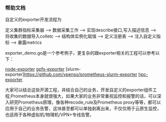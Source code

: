 ### 帮助文档

自定义的exporter开发流程为

定义集群指标采集器 --> 数据采集工作 --> 实现describe接口,写入描述信息 --> 将收集的数据导入colletc --> 结构体实例化赋值 --> 定义注册表 --> 注入自定义指标 --> 暴露metrics

exporter_demo.go是一个参考例子，更复杂的跟exporter相关的工程可以参考以下：

[node-exporter](https://github.com/prometheus/node_exporter)
[gpfs-exporter](https://github.com/treydock/gpfs_exporter)
[slurm-exporter]https://github.com/vpenso/prometheus-slurm-exporter
[hpc-exporter](https://github.com/SODALITE-EU/hpc-exporter)

大家可以结合这些开源工程，并结合自己的业务，开发自定义的exporter组件工程;Prometheus本身就很强大，如果大家的业务非常重视监控和报警的话，可以深入研究Prometheus原理，像各种recode_rule及Prometheus proxy等等，都可以应用于自己的业务告警，这块甚至都可以单独剥离出来，不仅仅用于云原生监控，也适用于各种虚拟机/物理机/VPN+专线告警。
